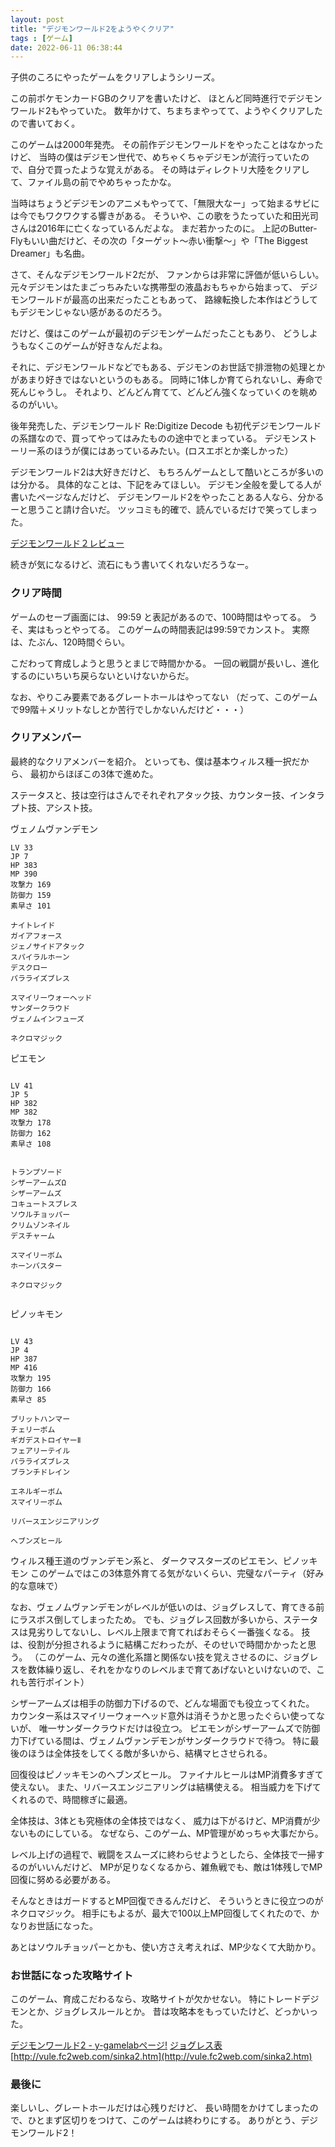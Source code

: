 ```yaml
---
layout: post
title: "デジモンワールド2をようやくクリア"
tags : [ゲーム]
date: 2022-06-11 06:38:44
---
```


子供のころにやったゲームをクリアしようシリーズ。

この前ポケモンカードGBのクリアを書いたけど、
ほとんど同時進行でデジモンワールド2もやっていた。
数年かけて、ちまちまやってて、ようやくクリアしたので書いておく。

このゲームは2000年発売。
その前作デジモンワールドをやったことはなかったけど、
当時の僕はデジモン世代で、めちゃくちゃデジモンが流行っていたので、自分で買ったような覚えがある。
その時はディレクトリ大陸をクリアして、ファイル島の前でやめちゃったかな。

当時はちょうどデジモンのアニメもやってて、「無限大なー」って始まるサビには今でもワクワクする響きがある。
そういや、この歌をうたっていた和田光司さんは2016年に亡くなっているんだよな。
まだ若かったのに。
上記のButter-Flyもいい曲だけど、その次の「ターゲット～赤い衝撃～」や「The Biggest Dreamer」も名曲。




さて、そんなデジモンワールド2だが、
ファンからは非常に評価が低いらしい。
元々デジモンはたまごっちみたいな携帯型の液晶おもちゃから始まって、
デジモンワールドが最高の出来だったこともあって、
路線転換した本作はどうしてもデジモンじゃない感があるのだろう。

だけど、僕はこのゲームが最初のデジモンゲームだったこともあり、
どうしようもなくこのゲームが好きなんだよね。

それに、デジモンワールドなどでもある、デジモンのお世話で排泄物の処理とかがあまり好きではないというのもある。
同時に1体しか育てられないし、寿命で死んじゃうし。
それより、どんどん育てて、どんどん強くなっていくのを眺めるのがいい。

後年発売した、デジモンワールド Re:Digitize Decode も初代デジモンワールドの系譜なので、買ってやってはみたものの途中でとまっている。
デジモンストーリー系のほうが僕にはあっているみたい。(ロスエボとか楽しかった）




デジモンワールド2は大好きだけど、
もちろんゲームとして酷いところが多いのは分かる。
具体的なことは、下記をみてほしい。
デジモン全般を愛してる人が書いたページなんだけど、
デジモンワールド2をやったことある人なら、分かるーと思うこと請け合いだ。
ツッコミも的確で、読んでいるだけで笑ってしまった。

[デジモンワールド２レビュー](http://nhoko.xxxxxxxx.jp/r-dw2.html)


続きが気になるけど、流石にもう書いてくれないだろうなー。




### クリア時間

ゲームのセーブ画面には、
99:59
と表記があるので、100時間はやってる。
うそ、実はもっとやってる。
このゲームの時間表記は99:59でカンスト。
実際は、たぶん、120時間ぐらい。

こだわって育成しようと思うとまじで時間かかる。
一回の戦闘が長いし、進化するのにいちいち戻らないといけないからだ。

なお、やりこみ要素であるグレートホールはやってない
（だって、このゲームで99階＋メリットなしとか苦行でしかないんだけど・・・）




### クリアメンバー

最終的なクリアメンバーを紹介。
といっても、僕は基本ウィルス種一択だから、
最初からほぼこの3体で進めた。


ステータスと、技は空行はさんでそれぞれアタック技、カウンター技、インタラプト技、アシスト技。


ヴェノムヴァンデモン

```
LV 33
JP 7
HP 383
MP 390
攻撃力 169
防御力 159
素早さ 101

ナイトレイド
ガイアフォース
ジェノサイドアタック
スパイラルホーン
デスクロー
パラライズブレス

スマイリーウォーヘッド
サンダークラウド
ヴェノムインフューズ

ネクロマジック

```





ピエモン

```

LV 41
JP 5
HP 382
MP 382
攻撃力 178
防御力 162
素早さ 108


トランプソード
シザーアームズΩ
シザーアームズ
コキュートスブレス
ソウルチョッパー
クリムゾンネイル
デスチャーム

スマイリーボム
ホーンバスター

ネクロマジック


```




ピノッキモン

```

LV 43
JP 4
HP 387
MP 416
攻撃力 195
防御力 166
素早さ 85

ブリットハンマー
チェリーボム
ギガデストロイヤーⅡ
フェアリーテイル
パラライズブレス
ブランチドレイン

エネルギーボム
スマイリーボム

リバースエンジニアリング

ヘブンズヒール

```


ウィルス種王道のヴァンデモン系と、
ダークマスターズのピエモン、ピノッキモン
このゲームではこの3体意外育てる気がないくらい、完璧なパーティ（好み的な意味で）

なお、ヴェノムヴァンデモンがレベルが低いのは、ジョグレスして、育てきる前にラスボス倒してしまったため。
でも、ジョグレス回数が多いから、ステータスは見劣りしてないし、レベル上限まで育てればおそらく一番強くなる。
技は、役割が分担されるように結構こだわったが、そのせいで時間かかったと思う。
（このゲーム、元々の進化系譜と関係ない技を覚えさせるのに、ジョグレスを数体繰り返し、それをかなりのレベルまで育てあげないといけないので、これも苦行ポイント）


シザーアームズは相手の防御力下げるので、どんな場面でも役立ってくれた。
カウンター系はスマイリーウォーヘッド意外は消そうかと思ったぐらい使ってないが、
唯一サンダークラウドだけは役立つ。
ピエモンがシザーアームズで防御力下げている間は、ヴェノムヴァンデモンがサンダークラウドで待つ。
特に最後のほうは全体技をしてくる敵が多いから、結構マヒさせられる。

回復役はピノッキモンのヘブンズヒール。
ファイナルヒールはMP消費多すぎて使えない。
また、リバースエンジニアリングは結構使える。
相当威力を下げてくれるので、時間稼ぎに最適。

全体技は、3体とも究極体の全体技ではなく、
威力は下がるけど、MP消費が少ないものにしている。
なぜなら、このゲーム、MP管理がめっちゃ大事だから。

レベル上げの過程で、戦闘をスムーズに終わらせようとしたら、全体技で一掃するのがいいんだけど、
MPが足りなくなるから、雑魚戦でも、敵は1体残しでMP回復に努める必要がある。

そんなときはガードするとMP回復できるんだけど、
そういうときに役立つのがネクロマジック。
相手にもよるが、最大で100以上MP回復してくれたので、かなりお世話になった。

あとはソウルチョッパーとかも、使い方さえ考えれば、MP少なくて大助かり。





### お世話になった攻略サイト


このゲーム、育成こだわるなら、攻略サイトが欠かせない。
特にトレードデジモンとか、ジョグレスルールとか。
昔は攻略本をもっていたけど、どっかいった。


[デジモンワールド2 - y-gamelabページ!](https://www.y-gamelab.com/ps%E3%83%87%E3%82%B8%E3%83%A2%E3%83%B3%E6%94%BB%E7%95%A5/%E3%83%87%E3%82%B8%E3%83%A2%E3%83%B3%E3%83%AF%E3%83%BC%E3%83%AB%E3%83%89%EF%BC%92/)
[ジョグレス表](http://tanchoco.web.fc2.com/dejimon2_jogless.html)
[http://vule.fc2web.com/sinka2.htm](http://vule.fc2web.com/sinka2.htm)





### 最後に


楽しいし、グレートホールだけは心残りだけど、
長い時間をかけてしまったので、ひとまず区切りをつけて、このゲームは終わりにする。
ありがとう、デジモンワールド2！


